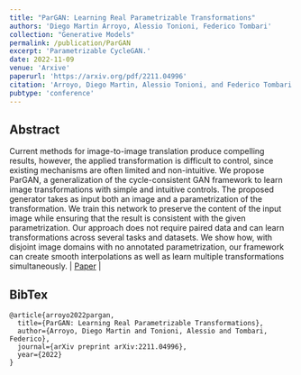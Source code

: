 ```yaml
---
title: "ParGAN: Learning Real Parametrizable Transformations"
authors: 'Diego Martin Arroyo, Alessio Tonioni, Federico Tombari'
collection: "Generative Models"
permalink: /publication/ParGAN
excerpt: 'Parametrizable CycleGAN.'
date: 2022-11-09
venue: 'Arxive'
paperurl: 'https://arxiv.org/pdf/2211.04996'
citation: 'Arroyo, Diego Martin, Alessio Tonioni, and Federico Tombari. "ParGAN: Learning Real Parametrizable Transformations." arXiv preprint arXiv:2211.04996 (2022).'
pubtype: 'conference'
---
```


## Abstract

Current methods for image-to-image translation produce compelling results, however, the applied transformation is difficult to control, since existing mechanisms are often limited and non-intuitive. We propose ParGAN, a generalization of the cycle-consistent GAN framework to learn image transformations with simple and intuitive controls. The proposed generator takes as input both an image and a parametrization of the transformation. We train this network to preserve the content of the input image while ensuring that the result is consistent with the given parametrization. Our approach does not require paired data and can learn transformations across several tasks and datasets. We show how, with disjoint image domains with no annotated parametrization, our framework can create smooth interpolations as well as learn multiple transformations simultaneously.
| [Paper](https://arxiv.org/pdf/2211.04996) | 

## BibTex 

```
@article{arroyo2022pargan,
  title={ParGAN: Learning Real Parametrizable Transformations},
  author={Arroyo, Diego Martin and Tonioni, Alessio and Tombari, Federico},
  journal={arXiv preprint arXiv:2211.04996},
  year={2022}
}
```
